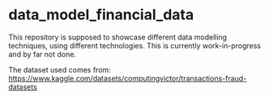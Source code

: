 # data_model_financial_data
This repository is supposed to showcase different data modelling techniques, using different technologies. This is currently work-in-progress and by far not done.


The dataset used comes from: https://www.kaggle.com/datasets/computingvictor/transactions-fraud-datasets
